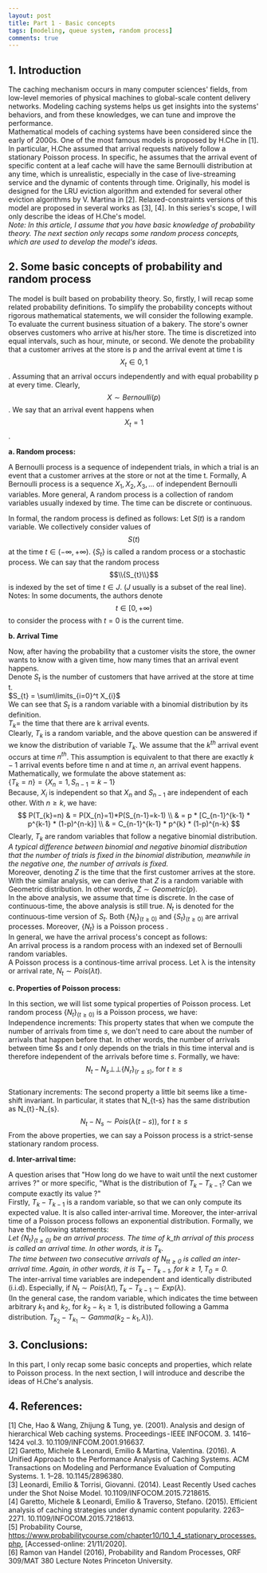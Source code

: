 ```yaml
---
layout: post
title: Part 1 - Basic concepts
tags: [modeling, queue system, random process]
comments: true
---
```



## 1. Introduction

The caching mechanism occurs in many computer sciences' fields, from low-level memories of physical machines to global-scale content delivery networks. Modeling caching systems helps us get insights into the systems' behaviors, and from these knowledges, we can tune and improve the performance.\
Mathematical models of caching systems have been considered since the early of 2000s. One of the most famous models is proposed by H.Che in [1]. In particular, H.Che assumed that arrival requests natively follow a stationary Poisson process. In specific, he assumes that the arrival event of specific content at a leaf cache will have the same Bernoulli distribution at any time, which is unrealistic, especially in the case of live-streaming service and the dynamic of contents through time. Originally, his model is designed for the LRU eviction algorithm and extended for several other eviction algorithms by V. Martina in [2]. Relaxed-constraints versions of this model are proposed in several works as [3], [4]. In this series's scope, I will only describe the ideas of H.Che's model.\
*Note: In this article, I assume that you have basic knowledge of probability theory. The next section only recaps some random process concepts, which are used to develop the model's ideas.*

## 2. Some basic concepts of probability and random process

The model is built based on probability theory. So, firstly, I will recap some related probability definitions. To simplify the probability concepts without rigorous mathematical statements, we will consider the following example. To evaluate the current business situation of a bakery. The store's owner observes customers who arrive at his/her store. The time is discretized into equal intervals, such as hour, minute, or second. We denote the probability that a customer arrives at the store is p and the arrival event at time t is $$X_{t} \in {0, 1}$$. Assuming that an arrival occurs independently and with equal probability p at every time. Clearly, $$X \sim Bernoulli(p)$$. We say that an arrival event happens when $$X_{t} = 1$$.

**a. Random process:**

A Bernoulli process is a sequence of independent trials, in which a trial is an event that a customer arrives at the store or not at the time t. Formally, A Bernoulli process is a sequence $X_{1}, X_{2}, X_{3},...$ of independent Bernoulli variables. More general, A random process is a collection of random variables usually indexed by time. The time can be discrete or continuous.

In formal, the random process is defined as follows:
Let $S(t)$ is a random variable. We collectively consider values of $$S(t)$$ at the time $t \in (-\infty, +\infty)$. $\{S_{t}\}$ is called a random process or a stochastic process.
We can say that the random process $$\\{S_{t}\\}$$ is indexed by the set of time $t \in J$. ($J$ usually is a subset of the real line).
Notes: In some documents, the authors denote $$t \in [0, +\infty)$$ to consider the process with $t=0$ is the current time.

**b. Arrival Time**

Now, after having the probability that a customer visits the store, the owner wants to know with a given time, how many times that an arrival event happens.\
Denote $S_{t}$ is the number of customers that have arrived at the store at time t.\
$S_{t} = \sum\limits_{i=0}^t X_{i}$\
We can see that $S_{t}$ is a random variable with a binomial distribution by its definition.\
$T_{k} =$ the time that there are k arrival events.\
Clearly, $T_{k}$ is a random variable, and the above question can be answered if we know the distribution of variable $T_{k}$. We assume that the $k^{th}$ arrival event occurs at time $n^{th}$. This assumption is equivalent to that there are exactly $k-1$ arrival events before time n and at time $n$, an arrival event happens. Mathematically, we formulate the above statement as:\
$\{T_{k} = n\} = \{X_n = 1, S_{n-1} = k-1\}$\
Because, $X_{i}$ is independent so that $X_{n}$ and $S_{n-1}$ are independent of each other. With $n \geq k$, we have:
$$
P(T_{k}=n) & = P(X_{n}=1)*P(S_{n-1}=k-1) \\
 & = p * [C_{n-1}^{k-1} * p^{k-1} * (1-p)^{n-k}] \\
& = C_{n-1}^{k-1} * p^{k} * (1-p)^{n-k}
$$
Clearly, $T_{k}$ are random variables that follow a negative binomial distribution.\
*A typical difference between binomial and negative binomial distribution that the number of trials is fixed in the binomial distribution, meanwhile in the negative one, the number of arrivals is fixed.*\
Moreover, denoting $Z$ is the time that the first customer arrives at the store. With the similar analysis, we can derive that $Z$ is a random variable with Geometric distribution. In other words, $Z \sim Geometric(p)$.\
In the above analysis, we assume that time is discrete. In the case of continuous-time, the above analysis is still true. $N_{t}$ is denoted for the continuous-time version of $S_{t}$. Both $\{N_{t}\}_{(t \geq 0)}$ and $\{S_{t}\}_{(t\geq0)}$ are arrival processes. Moreover, $\{N_{t}\}$ is a Poisson process .\
In general, we have the arrival process's concept as follows:\
An arrival process is a random process with an indexed set of Bernoulli random variables. \
A Poisson process is a continous-time arrival process. Let λ is the intensity or arrival rate, $N_{t} \sim Pois(λt)$.

**c. Properties of Poisson process:**

In this section, we will list some typical properties of Poisson process. Let random process $\{N_{t}\}_{(t\geq0)}$ is a Poisson process, we have:\
Independence increments: This property states that when we compute the number of arrivals from time $s$, we don't need to care about the number of arrivals that happen before that. In other words, the number of arrivals between time $s and $t$ only depends on the trials in this time interval and is therefore independent of the arrivals before time $s$. Formally, we have:\
$$
N_{t} − N_{s} ⊥⊥ \{N_{r}\}_{(r \leq s)} \text{, for } t \geq s
$$\
Stationary increments: The second property a little bit seems like a time-shift invariant. In particular, it states that N_{t-s} has the same distribution as N_{t} - N_{s}.
$$
N_{t} − N_{s} \sim Pois(λ(t − s)) \text{, for } t \geq s
$$
From the above properties, we can say a Poisson process is a strict-sense stationary random process.

**d. Inter-arrival time:**

A question arises that "How long do we have to wait until the next customer arrives ?" or more specific, "What is the distribution of $T_{k} - T_{k-1}$? Can we compute exactly its value ?"\
Firstly, $T_{k} - T_{k-1}$ is a random variable, so that we can only compute its expected value. It is also called inter-arrival time. Moreover, the inter-arrival time of a Poisson process follows an exponential distribution. Formally, we have the following statements:\
*Let $\{N_{t}\}_{(t≥0)}$ be an arrival process. The time of k_th arrival of this process is called an arrival time. In other words, it is $T_{k}$.\
The time between two consecutive arrivals of ${N_{t}}_{t≥0}$ is called an inter-arrival time. Again, in other words, it is $T_{k} - T_{k-1}$, for $k \geq 1, T_{0} = 0.$*\
The inter-arrival time variables are independent and identically distributed (i.i.d). Especially, if $N_{t} \sim Pois(λt), T_{k}-T_{k-1} \sim Exp(λ)$.\
(In the general case, the random variable, which indicates the time between arbitrary $k_{1}$ and $k_{2}$, for $k_{2} - k_{1}\geq 1$, is distributed following a Gamma distribution. $T_{k_{2}} - T_{k_{1}} \sim Gamma(k_{2}-k_{1}, λ))$.

## 3. Conclusions:
In this part, I only recap some basic concepts and properties, which relate to Poisson process. In the next section, I will introduce and describe the ideas of H.Che's analysis.

## 4. References:
[1] Che, Hao & Wang, Zhijung & Tung, ye. (2001). Analysis and design of hierarchical Web caching systems. Proceedings - IEEE INFOCOM. 3. 1416–1424 vol.3. 10.1109/INFCOM.2001.916637.\
[2] Garetto, Michele & Leonardi, Emilio & Martina, Valentina. (2016). A Unified Approach to the Performance Analysis of Caching Systems. ACM Transactions on Modeling and Performance Evaluation of Computing Systems. 1. 1–28. 10.1145/2896380. \
[3] Leonardi, Emilio & Torrisi, Giovanni. (2014). Least Recently Used caches under the Shot Noise Model. 10.1109/INFOCOM.2015.7218615. \
[4] Garetto, Michele & Leonardi, Emilio & Traverso, Stefano. (2015). Efficient analysis of caching strategies under dynamic content popularity. 2263–2271. 10.1109/INFOCOM.2015.7218613. \
[5] Probability Course, https://www.probabilitycourse.com/chapter10/10_1_4_stationary_processes.php, [Accessed-online: 21/11/2020]. \
[6] Ramon van Handel (2016), Probability and Random Processes, ORF 309/MAT 380 Lecture Notes Princeton University.
